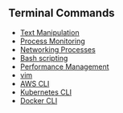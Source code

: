 ## Terminal Commands 

- [Text Manipulation](./text-manipulation.md)
- [Process Monitoring](./process-monitoring.md)
- [Networking Processes](./networking-processes.md)
- [Bash scripting](./bash-scripting.md)
- [Performance Management](./performance-management.md)
- [vim](./vim.md)
- [AWS CLI]()
- [Kubernetes CLI]()
- [Docker CLI]()
